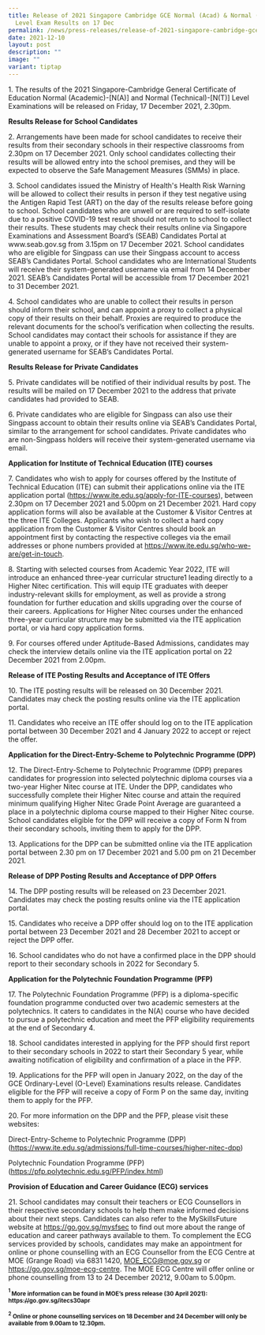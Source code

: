 ```yaml
---
title: Release of 2021 Singapore Cambridge GCE Normal (Acad) & Normal (Tech)
  Level Exam Results on 17 Dec
permalink: /news/press-releases/release-of-2021-singapore-cambridge-gce-nant-level-examination-results/
date: 2021-12-10
layout: post
description: ""
image: ""
variant: tiptap
---
```

<p>1. The results of the 2021 Singapore-Cambridge General Certificate of
Education Normal (Academic)-[N(A)] and Normal (Technical)-[N(T)] Level
Examinations will be released on Friday, 17 December 2021, 2.30pm.</p>
<p><strong>Results Release for School Candidates</strong>
</p>
<p>2. Arrangements have been made for school candidates to receive their
results from their secondary schools in their respective classrooms from
2.30pm on 17 December 2021. Only school candidates collecting their results
will be allowed entry into the school premises, and they will be expected
to observe the Safe Management Measures (SMMs) in place.</p>
<p>3. School candidates issued the Ministry of Health's Health Risk Warning
will be allowed to collect their results in person if they test negative
using the Antigen Rapid Test (ART) on the day of the results release before
going to school. School candidates who are unwell or are required to self-isolate
due to a positive COVID-19 test result should not return to school to collect
their results. These students may check their results online via Singapore
Examinations and Assessment Board’s (SEAB) Candidates Portal at www.seab.gov.sg
from 3.15pm on 17 December 2021. School candidates who are eligible for
Singpass can use their Singpass account to access SEAB’s Candidates Portal.
School candidates who are International Students will receive their system-generated
username via email from 14 December 2021. SEAB’s Candidates Portal will
be accessible from 17 December 2021 to 31 December 2021.</p>
<p>4. School candidates who are unable to collect their results in person
should inform their school, and can appoint a proxy to collect a physical
copy of their results on their behalf. Proxies are required to produce
the relevant documents for the school’s verification when collecting the
results. School candidates may contact their schools for assistance if
they are unable to appoint a proxy, or if they have not received their
system-generated username for SEAB’s Candidates Portal.</p>
<p><strong>Results Release for Private Candidates</strong>
</p>
<p>5. Private candidates will be notified of their individual results by
post. The results will be mailed on 17 December 2021 to the address that
private candidates had provided to SEAB.</p>
<p>6. Private candidates who are eligible for Singpass can also use their
Singpass account to obtain their results online via SEAB’s Candidates Portal,
similar to the arrangement for school candidates. Private candidates who
are non-Singpass holders will receive their system-generated username via
email.</p>
<p><strong>Application for Institute of Technical Education (ITE) courses</strong>
</p>
<p>7. Candidates who wish to apply for courses offered by the Institute of
Technical Education (ITE) can submit their applications online via the
ITE application portal (<a href="https://www.ite.edu.sg/apply-for-ITE-courses" rel="noopener noreferrer nofollow" target="_blank">https://www.ite.edu.sg/apply-for-ITE-courses</a>),
between 2.30pm on 17 December 2021 and 5.00pm on 21 December 2021. Hard
copy application forms will also be available at the Customer &amp; Visitor
Centres at the three ITE Colleges. Applicants who wish to collect a hard
copy application from the Customer &amp; Visitor Centres should book an
appointment first by contacting the respective colleges via the email addresses
or phone numbers provided at <a href="https://www.ite.edu.sg/who-we-are/get-in-touch" rel="noopener noreferrer nofollow" target="_blank">https://www.ite.edu.sg/who-we-are/get-in-touch</a>.</p>
<p>8. Starting with selected courses from Academic Year 2022, ITE will introduce
an enhanced three-year curricular structure1 leading directly to a Higher
Nitec certification. This will equip ITE graduates with deeper industry-relevant
skills for employment, as well as provide a strong foundation for further
education and skills upgrading over the course of their careers. Applications
for Higher Nitec courses under the enhanced three-year curricular structure
may be submitted via the ITE application portal, or via hard copy application
forms.</p>
<p>9. For courses offered under Aptitude-Based Admissions, candidates may
check the interview details online via the ITE application portal on 22
December 2021 from 2.00pm.</p>
<p><strong>Release of ITE Posting Results and Acceptance of ITE Offers</strong>
</p>
<p>10. The ITE posting results will be released on 30 December 2021. Candidates
may check the posting results online via the ITE application portal.</p>
<p>11. Candidates who receive an ITE offer should log on to the ITE application
portal between 30 December 2021 and 4 January 2022 to accept or reject
the offer.</p>
<p><strong>Application for the Direct-Entry-Scheme to Polytechnic Programme (DPP)</strong>
</p>
<p>12. The Direct-Entry-Scheme to Polytechnic Programme (DPP) prepares candidates
for progression into selected polytechnic diploma courses via a two-year
Higher Nitec course at ITE. Under the DPP, candidates who successfully
complete their Higher Nitec course and attain the required minimum qualifying
Higher Nitec Grade Point Average are guaranteed a place in a polytechnic
diploma course mapped to their Higher Nitec course. School candidates eligible
for the DPP will receive a copy of Form N from their secondary schools,
inviting them to apply for the DPP.</p>
<p>13. Applications for the DPP can be submitted online via the ITE application
portal between 2.30 pm on 17 December 2021 and 5.00 pm on 21 December 2021.</p>
<p><strong>Release of DPP Posting Results and Acceptance of DPP Offers</strong>
</p>
<p>14. The DPP posting results will be released on 23 December 2021. Candidates
may check the posting results online via the ITE application portal.</p>
<p>15. Candidates who receive a DPP offer should log on to the ITE application
portal between 23 December 2021 and 28 December 2021 to accept or reject
the DPP offer.</p>
<p>16. School candidates who do not have a confirmed place in the DPP should
report to their secondary schools in 2022 for Secondary 5.</p>
<p><strong>Application for the Polytechnic Foundation Programme (PFP)</strong>
</p>
<p>17. The Polytechnic Foundation Programme (PFP) is a diploma-specific foundation
programme conducted over two academic semesters at the polytechnics. It
caters to candidates in the N(A) course who have decided to pursue a polytechnic
education and meet the PFP eligibility requirements at the end of Secondary
4.</p>
<p>18. School candidates interested in applying for the PFP should first
report to their secondary schools in 2022 to start their Secondary 5 year,
while awaiting notification of eligibility and confirmation of a place
in the PFP.</p>
<p>19. Applications for the PFP will open in January 2022, on the day of
the GCE Ordinary-Level (O-Level) Examinations results release. Candidates
eligible for the PFP will receive a copy of Form P on the same day, inviting
them to apply for the PFP.</p>
<p>20. For more information on the DPP and the PFP, please visit these websites:</p>
<p>Direct-Entry-Scheme to Polytechnic Programme (DPP)
<br>(<a href="https://www.ite.edu.sg/admissions/full-time-courses/higher-nitec-dpp" rel="noopener noreferrer nofollow" target="_blank">https://www.ite.edu.sg/admissions/full-time-courses/higher-nitec-dpp</a>)</p>
<p>Polytechnic Foundation Programme (PFP)
<br>(<a href="https://pfp.polytechnic.edu.sg/PFP/index.html" rel="noopener noreferrer nofollow" target="_blank">https://pfp.polytechnic.edu.sg/PFP/index.html</a>)</p>
<p><strong>Provision of Education and Career Guidance (ECG) services</strong>
</p>
<p>21. School candidates may consult their teachers or ECG Counsellors in
their respective secondary schools to help them make informed decisions
about their next steps. Candidates can also refer to the MySkillsFuture
website at <a href="https://go.gov.sg/mysfsec" rel="noopener noreferrer nofollow" target="_blank">https://go.gov.sg/mysfsec</a> to
find out more about the range of education and career pathways available
to them. To complement the ECG services provided by schools, candidates
may make an appointment for online or phone counselling with an ECG Counsellor
from the ECG Centre at MOE (Grange Road) via 6831 1420, <a href="mailto:MOE_ECG@moe.gov.sg" rel="noopener noreferrer nofollow" target="_blank">MOE_ECG@moe.gov.sg</a> or
<a href="https://go.gov.sg/moe-ecg-centre" rel="noopener noreferrer nofollow" target="_blank">https://go.gov.sg/moe-ecg-centre</a>. The MOE ECG Centre will offer online
or phone counselling from 13 to 24 December 20212, 9.00am to 5.00pm.</p>
<p><strong><sup><sub>1 </sub></sup><sub>More information can be found in MOE’s press release (30 April 2021): </sub><a href="https://go.gov.sg/itecs30apr" rel="noopener noreferrer nofollow" target="_blank"><sub>https://go.gov.sg/itecs30apr</sub></a></strong>
</p>
<p><strong><sup><sub>2</sub></sup><sub> Online or phone counselling services on 18 December and 24 December will only be available from 9.00am to 12.30pm.</sub></strong>
</p>
<p></p>
